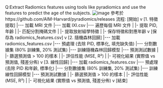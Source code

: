 Q:Extract Radiomics features using tools like pyradiomics and use the features to predict the age of the subjects.
![image](https://github.com/user-attachments/assets/057a4676-06ba-485d-8286-7b1dc58278be)
參考於https://github.com/AIM-Harvard/pyradiomics/releases
流程:
[開始]
    v
[1. 特徵提取]
    |--- 加載 MRI 文件
    |--- 加載 IXI.csv
    |--- 遍歷每個 MRI 文件
    |       |- 提取 PID, 年齡
    |       |- 匹配分割掩碼文件
    |       |- 提取放射組學特徵
    |       |- 保存特徵和對應年齡
    v
[保存為 radiomics_features.csv]
    v
[2. 隨機森林回歸]
    |--- 加載 radiomics_features.csv
    |--- 預處理 (去除 PID, 標準化, 填充缺失值)
    |--- 分割數據集 (80% 訓練集, 20% 測試集)
    |--- 訓練隨機森林回歸模型
    |--- 預測測試數據
    |       |- 篩選預測值 > 100 的樣本
    |       |- 評估性能 (MSE, R²)
    |       |- 可視化結果 (實際值 vs 預測值, 殘差分佈)
    v
[3. 線性回歸]
    |--- 加載 radiomics_features.csv
    |--- 預處理 (去除 PID 和年齡, 標準化)
    |--- 分割數據集 (80% 訓練集, 20% 測試集)
    |--- 訓練線性回歸模型
    |--- 預測測試數據
    |       |- 篩選預測值 > 100 的樣本
    |       |- 評估性能 (MSE, R²)
    |       |- 可視化結果 (實際值 vs 預測值, 殘差分佈)
    v
[結束]


